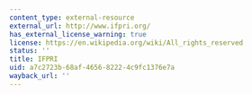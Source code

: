 ```yaml
---
content_type: external-resource
external_url: http://www.ifpri.org/
has_external_license_warning: true
license: https://en.wikipedia.org/wiki/All_rights_reserved
status: ''
title: IFPRI
uid: a7c2723b-68af-4656-8222-4c9fc1376e7a
wayback_url: ''
---
```

